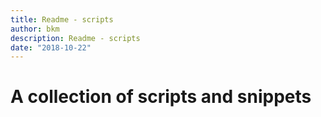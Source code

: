 ```yaml
---
title: Readme - scripts
author: bkm
description: Readme - scripts
date: "2018-10-22"
---
```


# A collection of scripts and snippets
